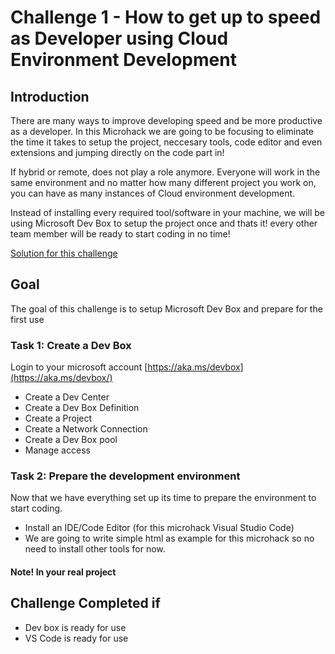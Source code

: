 # Challenge 1 - How to get up to speed as Developer using Cloud Environment Development

## Introduction

There are many ways to improve developing speed and be more productive as a developer. In this Microhack we are going to be focusing to eliminate the time it takes to setup the project, neccesary tools, code editor and even extensions and jumping directly on the code part in!

If hybrid or remote, does not play a role anymore. Everyone will work in the same environment and no matter how many different project you work on,
you can have as many instances of Cloud environment development.

Instead of installing every required tool/software in your machine, we will be using Microsoft Dev Box to setup the project once and thats it! every other team member will be ready to start coding in no time!

[Solution for this challenge](../solutionguide/01-How-to-get-up-to-speed-as-Developer-Solution.md)

## Goal 

The goal of this challenge is to setup Microsoft Dev Box and prepare for the first use

### Task 1: Create a Dev Box

Login to your microsoft account [https://aka.ms/devbox](https://aka.ms/devbox/)

- Create a Dev Center
- Create a Dev Box Definition
- Create a Project
- Create a Network Connection 
- Create a Dev Box pool
- Manage access

### Task 2: Prepare the development environment

Now that we have everything set up its time to prepare the environment to start coding.

- Install an IDE/Code Editor (for this microhack Visual Studio Code)
- We are going to write simple html as example for this microhack so no need to install other tools for now.

#### Note! In your real project 

## Challenge Completed if

- Dev box is ready for use
- VS Code is ready for use

